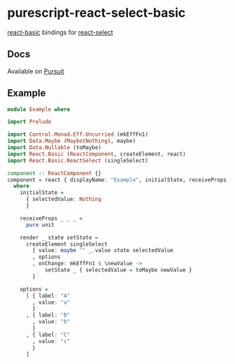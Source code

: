 # purescript-react-select-basic

[react-basic](https://github.com/lumihq/purescript-react-basic) bindings for [react-select](https://github.com/JedWatson/react-select)

## Docs

Available on [Pursuit](https://pursuit.purescript.org/packages/purescript-react-select-basic)

## Example

```purescript
module Example where

import Prelude

import Control.Monad.Eff.Uncurried (mkEffFn1)
import Data.Maybe (Maybe(Nothing), maybe)
import Data.Nullable (toMaybe)
import React.Basic (ReactComponent, createElement, react)
import React.Basic.ReactSelect (singleSelect)

component :: ReactComponent {}
component = react { displayName: "Example", initialState, receiveProps, render }
  where
    initialState =
      { selectedValue: Nothing
      }

    receiveProps _ _ _ =
      pure unit

    render _ state setState =
      createElement singleSelect
        { value: maybe "" _.value state.selectedValue
        , options
        , onChange: mkEffFn1 $ \newValue ->
            setState _ { selectedValue = toMaybe newValue }
        }

    options =
      [ { label: "A"
        , value: "a"
        }
      , { label: "B"
        , value: "b"
        }
      , { label: "C"
        , value: "c"
        }
      ]
```
